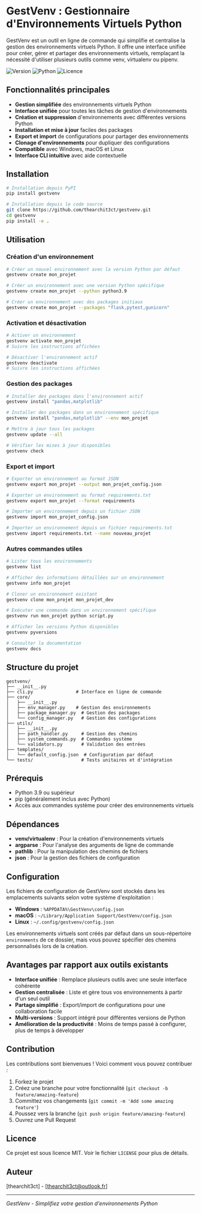 # GestVenv : Gestionnaire d'Environnements Virtuels Python

GestVenv est un outil en ligne de commande qui simplifie et centralise la gestion des environnements virtuels Python. Il offre une interface unifiée pour créer, gérer et partager des environnements virtuels, remplaçant la nécessité d'utiliser plusieurs outils comme venv, virtualenv ou pipenv.

![Version](https://img.shields.io/badge/version-1.0.0-blue)
![Python](https://img.shields.io/badge/python-3.9%2B-brightgreen)
![Licence](https://img.shields.io/badge/licence-MIT-green)

## Fonctionnalités principales

- **Gestion simplifiée** des environnements virtuels Python
- **Interface unifiée** pour toutes les tâches de gestion d'environnements
- **Création et suppression** d'environnements avec différentes versions Python
- **Installation et mise à jour** faciles des packages
- **Export et import** de configurations pour partager des environnements
- **Clonage d'environnements** pour dupliquer des configurations
- **Compatible** avec Windows, macOS et Linux
- **Interface CLI intuitive** avec aide contextuelle

## Installation

```bash
# Installation depuis PyPI
pip install gestvenv

# Installation depuis le code source
git clone https://github.com/thearchit3ct/gestvenv.git
cd gestvenv
pip install -e .
```

## Utilisation

### Création d'un environnement

```bash
# Créer un nouvel environnement avec la version Python par défaut
gestvenv create mon_projet

# Créer un environnement avec une version Python spécifique
gestvenv create mon_projet --python python3.9

# Créer un environnement avec des packages initiaux
gestvenv create mon_projet --packages "flask,pytest,gunicorn"
```

### Activation et désactivation

```bash
# Activer un environnement
gestvenv activate mon_projet
# Suivre les instructions affichées

# Désactiver l'environnement actif
gestvenv deactivate
# Suivre les instructions affichées
```

### Gestion des packages

```bash
# Installer des packages dans l'environnement actif
gestvenv install "pandas,matplotlib"

# Installer des packages dans un environnement spécifique
gestvenv install "pandas,matplotlib" --env mon_projet

# Mettre à jour tous les packages
gestvenv update --all

# Vérifier les mises à jour disponibles
gestvenv check
```

### Export et import

```bash
# Exporter un environnement au format JSON
gestvenv export mon_projet --output mon_projet_config.json

# Exporter un environnement au format requirements.txt
gestvenv export mon_projet --format requirements

# Importer un environnement depuis un fichier JSON
gestvenv import mon_projet_config.json

# Importer un environnement depuis un fichier requirements.txt
gestvenv import requirements.txt --name nouveau_projet
```

### Autres commandes utiles

```bash
# Lister tous les environnements
gestvenv list

# Afficher des informations détaillées sur un environnement
gestvenv info mon_projet

# Cloner un environnement existant
gestvenv clone mon_projet mon_projet_dev

# Exécuter une commande dans un environnement spécifique
gestvenv run mon_projet python script.py

# Afficher les versions Python disponibles
gestvenv pyversions

# Consulter la documentation
gestvenv docs
```

## Structure du projet

```
gestvenv/
├── __init__.py
├── cli.py                # Interface en ligne de commande
├── core/
│   ├── __init__.py
│   ├── env_manager.py    # Gestion des environnements
│   ├── package_manager.py  # Gestion des packages
│   └── config_manager.py   # Gestion des configurations
├── utils/
│   ├── __init__.py
│   ├── path_handler.py     # Gestion des chemins
│   ├── system_commands.py  # Commandes système
│   └── validators.py       # Validation des entrées
├── templates/
│   └── default_config.json  # Configuration par défaut
└── tests/                  # Tests unitaires et d'intégration
```

## Prérequis

- Python 3.9 ou supérieur
- pip (généralement inclus avec Python)
- Accès aux commandes système pour créer des environnements virtuels

## Dépendances

- **venv/virtualenv** : Pour la création d'environnements virtuels
- **argparse** : Pour l'analyse des arguments de ligne de commande
- **pathlib** : Pour la manipulation des chemins de fichiers
- **json** : Pour la gestion des fichiers de configuration

## Configuration

Les fichiers de configuration de GestVenv sont stockés dans les emplacements suivants selon votre système d'exploitation :

- **Windows** : `%APPDATA%\GestVenv\config.json`
- **macOS** : `~/Library/Application Support/GestVenv/config.json`
- **Linux** : `~/.config/gestvenv/config.json`

Les environnements virtuels sont créés par défaut dans un sous-répertoire `environments` de ce dossier, mais vous pouvez spécifier des chemins personnalisés lors de la création.

## Avantages par rapport aux outils existants

- **Interface unifiée** : Remplace plusieurs outils avec une seule interface cohérente
- **Gestion centralisée** : Liste et gère tous vos environnements à partir d'un seul outil
- **Partage simplifié** : Export/import de configurations pour une collaboration facile
- **Multi-versions** : Support intégré pour différentes versions de Python
- **Amélioration de la productivité** : Moins de temps passé à configurer, plus de temps à développer

## Contribution

Les contributions sont bienvenues ! Voici comment vous pouvez contribuer :

1. Forkez le projet
2. Créez une branche pour votre fonctionnalité (`git checkout -b feature/amazing-feature`)
3. Committez vos changements (`git commit -m 'Add some amazing feature'`)
4. Poussez vers la branche (`git push origin feature/amazing-feature`)
5. Ouvrez une Pull Request

## Licence

Ce projet est sous licence MIT. Voir le fichier `LICENSE` pour plus de détails.

## Auteur

[thearchit3ct] - [thearchit3ct@outlook.fr]

---

*GestVenv - Simplifiez votre gestion d'environnements Python*
